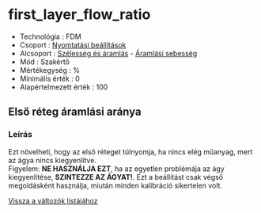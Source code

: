 # first\_layer\_flow\_ratio

* Technológia : FDM
* Csoport : [Nyomtatási beállítások](../../konfig/print_settings.md)
* Alcsoport : [Szélesség és áramlás](../../beallitasok/print_settings.md#largeur-et-débit) - [Áramlási sebesség](first_layer_flow_ratio.md)
* Mód : Szakértő
* Mértékegység : %
* Minimális érték :  0
* Alapértelmezett érték : 100

## Első réteg áramlási aránya

### Leírás

Ezt növelheti, hogy az első réteget túlnyomja, ha nincs elég műanyag, mert az ágya nincs kiegyenlítve.  
Figyelem: **NE HASZNÁLJA EZT**, ha az egyetlen problémája az ágy kiegyenlítése, **SZINTEZZE AZ ÁGYAT!**. Ezt a beállítást csak végső megoldásként használja, miután minden kalibráció sikertelen volt.

[Vissza a változók listájához](/)

